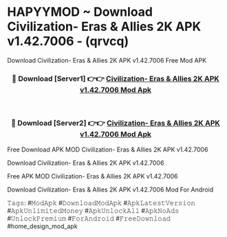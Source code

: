 # HAPYYMOD ~ Download Civilization- Eras & Allies 2K APK v1.42.7006 - (qrvcq)
Download Civilization- Eras & Allies 2K APK v1.42.7006 Free Mod APK

<div align="center">
<h3>🔴 Download [Server1] 👉👉 <a href="https://apk-comot.site?title=Civilization-_Eras_&_Allies_2K_APK_v1.42.7006">Civilization- Eras & Allies 2K APK v1.42.7006 Mod Apk</a></h3><br>

<h3>🔴 Download [Server2] 👉👉 <a href="https://apk-comot.site?title=Civilization-_Eras_&_Allies_2K_APK_v1.42.7006">Civilization- Eras & Allies 2K APK v1.42.7006 Mod Apk</a></h3>
</div>


Free Download APK MOD Civilization- Eras & Allies 2K APK v1.42.7006

Download Civilization- Eras & Allies 2K APK v1.42.7006 

Free APK MOD Civilization- Eras & Allies 2K APK v1.42.7006 

Download Civilization- Eras & Allies 2K APK v1.42.7006 Mod For Android

𝚃𝚊𝚐𝚜: #𝙼𝚘𝚍𝙰𝚙𝚔 #𝙳𝚘𝚠𝚗𝚕𝚘𝚊𝚍𝙼𝚘𝚍𝙰𝚙𝚔 #𝙰𝚙𝚔𝙻𝚊𝚝𝚎𝚜𝚝𝚅𝚎𝚛𝚜𝚒𝚘𝚗 #𝙰𝚙𝚔𝚄𝚗𝚕𝚒𝚖𝚒𝚝𝚎𝚍𝙼𝚘𝚗𝚎𝚢 #𝙰𝚙𝚔𝚄𝚗𝚕𝚘𝚌𝚔𝙰𝚕𝚕 #𝙰𝚙𝚔𝙽𝚘𝙰𝚍𝚜 #𝚄𝚗𝚕𝚘𝚌𝚔𝙿𝚛𝚎𝚖𝚒𝚞𝚖 #𝙵𝚘𝚛𝙰𝚗𝚍𝚛𝚘𝚒𝚍 #𝙵𝚛𝚎𝚎𝙳𝚘𝚠𝚗𝚕𝚘𝚊𝚍 #home_design_mod_apk